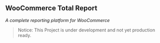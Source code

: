 ## WooCommerce Total Report

_A complete reporting platform for WooCommerce_

> Notice: This Project is under development and not yet production ready.

